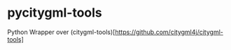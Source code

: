 # pycitygml-tools  

Python Wrapper over (citygml-tools)[https://github.com/citygml4j/citygml-tools]

